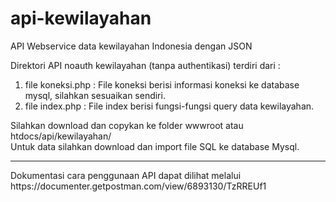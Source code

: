 # api-kewilayahan
API Webservice data kewilayahan Indonesia dengan JSON

Direktori API noauth kewilayahan (tanpa authentikasi) terdiri dari :<br>
<ol>
  <li>file koneksi.php : File koneksi berisi informasi koneksi ke database mysql, silahkan sesuaikan sendiri.</li>
  <li>file index.php : File index berisi fungsi-fungsi query data kewilayahan.</li>
</ol>
Silahkan download dan copykan ke folder wwwroot atau htdocs/api/kewilayahan/<br>
Untuk data silahkan download dan import file SQL ke database Mysql. 
 <hr>
Dokumentasi cara penggunaan API dapat dilihat melalui https://documenter.getpostman.com/view/6893130/TzRREUf1
